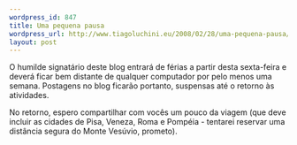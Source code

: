 ```yaml
--- 
wordpress_id: 847
title: Uma pequena pausa
wordpress_url: http://www.tiagoluchini.eu/2008/02/28/uma-pequena-pausa/
layout: post
---
```

O humilde signatário deste blog entrará de férias a partir desta sexta-feira e deverá ficar bem distante de qualquer computador por pelo menos uma semana. Postagens no blog ficarão portanto, suspensas até o retorno às atividades.

No retorno, espero compartilhar com vocês um pouco da viagem (que deve incluir as cidades de Pisa, Veneza, Roma e Pompéia - tentarei reservar uma distância segura do Monte Vesúvio, prometo).
